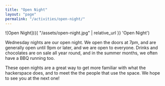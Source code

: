 ```yaml
---
title: "Open Night"
layout: "page"
permalink: "/activities/open-night/"
---
```


![Open Night]({{ "/assets/open-night.jpg" | relative_url }} 'Open Night')

Wednesday nights are our open night. We open the doors at 7pm, and are generally open until 9pm or later, and we are open to everyone. Drinks and chocolates are on sale all year round, and in the summer months, we often have a BBQ running too.

These open nights are a great way to get more familiar with what the hackerspace does, and to meet the the people that use the space. We hope to see you at the next one!

